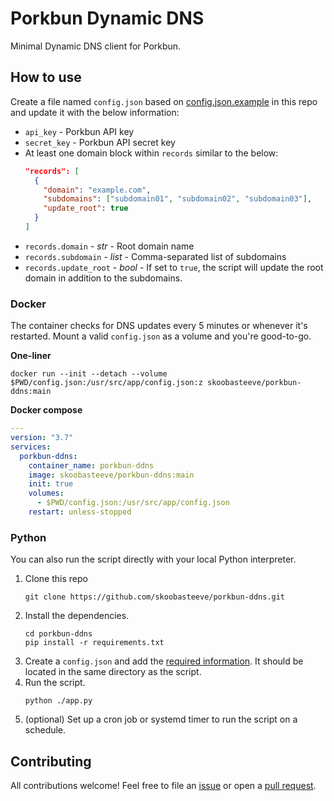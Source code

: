 # Porkbun Dynamic DNS

Minimal Dynamic DNS client for Porkbun.

## How to use

Create a file named `config.json` based on [config.json.example](config.json.example) in this repo and update it with the below information:
- `api_key` - Porkbun API key
- `secret_key` - Porkbun API secret key
- At least one domain block within `records` similar to the below:
  ``` json
  "records": [
    {
      "domain": "example.com",
      "subdomains": ["subdomain01", "subdomain02", "subdomain03"],
      "update_root": true
    }
  ]
  ```
- `records.domain` - *str* - Root domain name
- `records.subdomain` - *list* - Comma-separated list of subdomains
- `records.update_root` - *bool* - If set to `true`, the script will update the root domain in addition to the subdomains.


### Docker

The container checks for DNS updates every 5 minutes or whenever it's restarted. Mount a valid `config.json` as a volume and you're good-to-go.

**One-liner**
``` shell
docker run --init --detach --volume $PWD/config.json:/usr/src/app/config.json:z skoobasteeve/porkbun-ddns:main
```

**Docker compose**
``` yaml
---
version: "3.7"
services:
  porkbun-ddns:
    container_name: porkbun-ddns
    image: skoobasteeve/porkbun-ddns:main
    init: true
    volumes:
      - $PWD/config.json:/usr/src/app/config.json
    restart: unless-stopped
```

### Python

You can also run the script directly with your local Python interpreter.

1. Clone this repo
   ```shell
   git clone https://github.com/skoobasteeve/porkbun-ddns.git
   ```
2. Install the dependencies.
   ``` shell
   cd porkbun-ddns
   pip install -r requirements.txt
   ```
3. Create a `config.json` and add the [required information](#how-to-use). It should be located in the same directory as the script.
4. Run the script.
   ``` shell
   python ./app.py
   ```
5. (optional) Set up a cron job or systemd timer to run the script on a schedule.


## Contributing

All contributions welcome! Feel free to file an [issue](https://github.com/skoobasteeve/porkbun-ddns/issues) or open a [pull request](https://github.com/skoobasteeve/porkbun-ddns/pulls). 